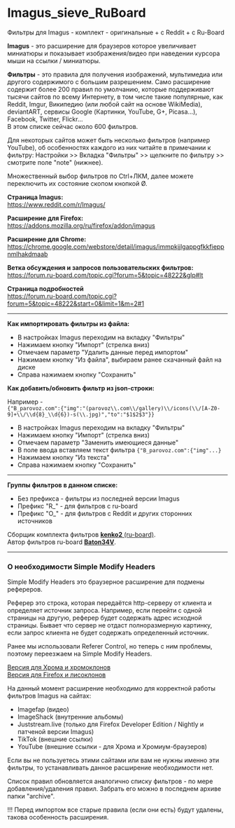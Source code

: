 # Imagus_sieve_RuBoard  
Фильтры для Imagus - комплект - оригинальные + с Reddit + c Ru-Board  
  
**Imagus** - это расширение для браузеров которое увеличивает миниатюры и показывает изображения/видео при наведении курсора мыши на ссылки / миниатюры.  
  
**Фильтры** - это правила для получения изображений, мультимедиа или другого содержимого с большим разрешением. Само расширение содержит более 200 правил по умолчанию, которые поддерживают тысячи сайтов по всему Интернету, в том числе такие популярные, как Reddit, Imgur, Википедию (или любой сайт на основе WikiMedia), deviantART, сервисы Google (Картинки, YouTube, G+, Picasa...), Facebook, Twitter, Flickr...  
В этом списке сейчас около 600 фильтров.
  
Для некоторых сайтов может быть несколько фильтров (например YouTube), об особенностях каждого из них читайте в примечании к фильтру: Настройки >> Вкладка "Фильтры" >> щелкните по фильтру >> смотрите поле "note" (нижнее).
  
Множественный выбор фильтров по Ctrl+ЛКМ, далее можете переключить их состояние скопом кнопкой Ø.

  
**Страница Imagus:**  
https://www.reddit.com/r/Imagus/
  
  
**Расширение для Firefox:**  
https://addons.mozilla.org/ru/firefox/addon/imagus
  
  
**Расширение для Chrome:**  
https://chrome.google.com/webstore/detail/imagus/immpkjjlgappgfkkfieppnmlhakdmaab
  
  
**Ветка обсуждения и запросов пользовательских фильтров:**  
https://forum.ru-board.com/topic.cgi?forum=5&topic=48222&glp#lt

**Страница подробностей**  
https://forum.ru-board.com/topic.cgi?forum=5&topic=48222&start=0&limit=1&m=2#1
  
---
  
**Как импортировать фильтры из файла:**  
* В настройках Imagus переходим на вкладку "Фильтры"
* Нажимаем кнопку "Импорт" (стрелка вниз)
* Отмечаем параметр "Удалить данные перед импортом"
* Нажимаем кнопку "Из файла", выбираем ранее скачанный файл на диске
* Справа нажимаем кнопку "Сохранить"
  
**Как добавить/обновить фильтр из json-строки:**  

Например -  
`{"B_parovoz.com":{"img":"(parovoz\\.com\\/gallery)\\/icons(\\/[A-Z0-9]+\\/\\d{8}_\\d{6})-s(\\.jpg)","to":"$1$2$3"}}`
* В настройках Imagus переходим на вкладку "Фильтры"
* Нажимаем кнопку "Импорт" (стрелка вниз)
* Отмечаем параметр "Заменить имеющиеся данные"
* В поле ввода вставляем текст фильтра `{"B_parovoz.com":{"img"...}`
* Нажимаем кнопку "Из текста"
* Справа нажимаем кнопку "Сохранить"
  
---
  
**Группы фильтров в данном списке:**  
* Без префикса - фильтры из последней версии Imagus
* Префикс "R_" - для фильтров с ru-board
* Префикс "O_" - для фильтров с Reddit и других сторонних источников
  
Сборщик комплекта фильтров <a href="https://forum.ru-board.com/profile.cgi?action=show&member=kenko2" target="_blank">**kenko2** (ru-board)</a>.  
Автор фильтров ru-board <a href="https://forum.ru-board.com/profile.cgi?action=show&member=Baton34V">**Baton34V**</a>.
  
---
  
### О необходимости Simple Modify Headers
  
Simple Modify Headers это браузерное расширение для подмены рефереров.  
  
Реферер это строка, которая передаётся http-серверу от клиента и определяет источник запроса. Например, если перейти с одной страницы на другую, реферер будет содержать адрес исходной страницы. Бывает что сервер не отдаст полноразмерную картинку, если запрос клиента не будет содержать определенный источник. 
  
Ранее мы использовали Referer Control, но теперь с ним проблемы, поэтому переезжаем на Simple Modify Headers.  
 
<a href="https://chrome.google.com/webstore/detail/simple-modify-headers/gjgiipmpldkpbdfjkgofildhapegmmic?hl=en" target="_blank">Версия для Хрома и хромоклонов</a>  
<a href="https://addons.mozilla.org/ru/firefox/addon/simple-modify-header" target="_blank">Версия для Firefox и лисоклонов</a>
 
На данный момент расширение необходимо для корректной работы фильтров Imagus на сайтах:
 
* Imagefap (видео)
* ImageShack (внутренние альбомы)
* Juststream.live (только для Firefox Developer Edition / Nightly и патченой версии Imagus)
* TikTok (внешние ссылки)
* YouTube (внешние ссылки - для Хрома и Хромиум-браузеров) 
 
Если вы не пользуетесь этими сайтами или вам не нужны именно эти фильтры, то устанавливать данное расширение необходимости нет.
 
Список правил обновляется аналогично списку фильтров - по мере добавления/удаления правил.
Забрать его можно в последнем архиве папки "archive".
  
!!! Перед импортом все старые правила (если они есть) будут удалены, такова особенность расширения.
